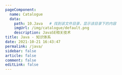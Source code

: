 ```yaml
---
pageComponent: 
  name: Catalogue
  data: 
    path: 10.Java   # 找到该文件目录，显示该目录下的内容
    imgUrl: /img/catalogue/default.png
    description: JavaSE相关技术
title: Java - 知识体系
date: 2021-10-21 16:43:47
permalink: /java/
sidebar: false
article: false
comment: false
editLink: false
---
```


